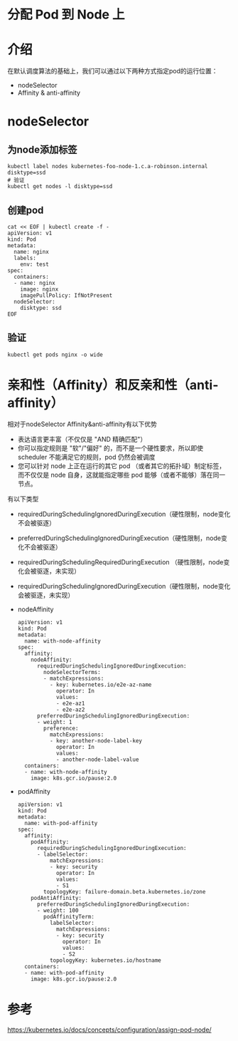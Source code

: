 # 分配 Pod 到 Node 上

# 介绍

在默认调度算法的基础上，我们可以通过以下两种方式指定pod的运行位置：
- nodeSelector
- Affinity & anti-affinity


# nodeSelector

## 为node添加标签

```
kubectl label nodes kubernetes-foo-node-1.c.a-robinson.internal disktype=ssd
# 验证
kubectl get nodes -l disktype=ssd
```

## 创建pod

```
cat << EOF | kubectl create -f -
apiVersion: v1
kind: Pod
metadata:
  name: nginx
  labels:
    env: test
spec:
  containers:
  - name: nginx
    image: nginx
    imagePullPolicy: IfNotPresent
  nodeSelector:
    disktype: ssd
EOF
```

## 验证

```
kubectl get pods nginx -o wide
```

# 亲和性（Affinity）和反亲和性（anti-affinity）

相对于nodeSelector Affinity&anti-affinity有以下优势

- 表达语言更丰富（不仅仅是 "AND 精确匹配"）
- 你可以指定规则是 "软"/"偏好" 的，而不是一个硬性要求，所以即使 scheduler 不能满足它的规则，pod 仍然会被调度
- 您可以针对 node 上正在运行的其它 pod （或者其它的拓扑域）制定标签，而不仅仅是 node 自身，这就能指定哪些 pod 能够（或者不能够）落在同一节点。

有以下类型

- requiredDuringSchedulingIgnoredDuringExecution（硬性限制，node变化不会被驱逐）
- preferredDuringSchedulingIgnoredDuringExecution（硬性限制，node变化不会被驱逐）
- requiredDuringSchedulingRequiredDuringExecution （硬性限制，node变化会被驱逐，未实现）
- requiredDuringSchedulingIgnoredDuringExecution（硬性限制，node变化会被驱逐，未实现）

- nodeAffinity

    ```
    apiVersion: v1
    kind: Pod
    metadata:
      name: with-node-affinity
    spec:
      affinity:
        nodeAffinity:
          requiredDuringSchedulingIgnoredDuringExecution:
            nodeSelectorTerms:
            - matchExpressions:
              - key: kubernetes.io/e2e-az-name
                operator: In
                values:
                - e2e-az1
                - e2e-az2
          preferredDuringSchedulingIgnoredDuringExecution:
          - weight: 1
            preference:
              matchExpressions:
              - key: another-node-label-key
                operator: In
                values:
                - another-node-label-value
      containers:
      - name: with-node-affinity
        image: k8s.gcr.io/pause:2.0
    ```

- podAffinity

    ```
    apiVersion: v1
    kind: Pod
    metadata:
      name: with-pod-affinity
    spec:
      affinity:
        podAffinity:
          requiredDuringSchedulingIgnoredDuringExecution:
          - labelSelector:
              matchExpressions:
              - key: security
                operator: In
                values:
                - S1
            topologyKey: failure-domain.beta.kubernetes.io/zone
        podAntiAffinity:
          preferredDuringSchedulingIgnoredDuringExecution:
          - weight: 100
            podAffinityTerm:
              labelSelector:
                matchExpressions:
                - key: security
                  operator: In
                  values:
                  - S2
              topologyKey: kubernetes.io/hostname
      containers:
      - name: with-pod-affinity
        image: k8s.gcr.io/pause:2.0
    ```
    
    
# 参考

https://kubernetes.io/docs/concepts/configuration/assign-pod-node/